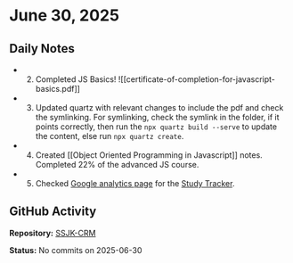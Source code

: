 ﻿# June 30, 2025

## Daily Notes

- 2. Completed JS Basics! ![[certificate-of-completion-for-javascript-basics.pdf]]
- 3. Updated quartz with relevant changes to include the pdf and check the symlinking. For symlinking, check the symlink in the folder, if it points correctly, then run the `npx quartz build --serve` to update the content, else run `npx quartz create`.
- 4. Created [[Object Oriented Programming in Javascript]] notes. Completed 22% of the advanced JS course.
- 5. Checked [Google analytics page](https://analytics.google.com/analytics/web/#/p494698477/reports/dashboard?r=reporting-hub) for the [Study Tracker](https://rupali59.github.io/quartz/).

## GitHub Activity

**Repository:** [SSJK-CRM](https://github.com/Rupali59/SSJK-CRM)

**Status:** No commits on 2025-06-30
